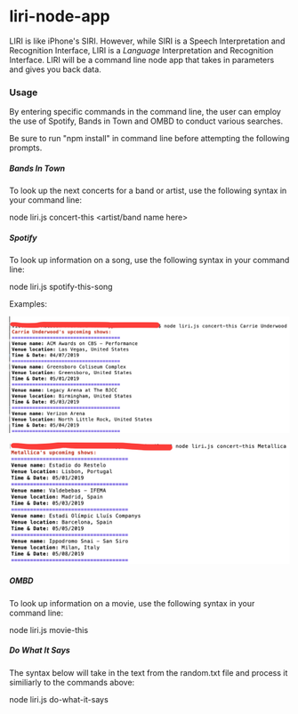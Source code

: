 # liri-node-app
LIRI is like iPhone's SIRI. However, while SIRI is a Speech Interpretation and Recognition Interface, LIRI is a _Language_ Interpretation and Recognition Interface. LIRI will be a command line node app that takes in parameters and gives you back data.

### Usage
By entering specific commands in the command line, the user can employ the use of Spotify, Bands in Town and OMBD to conduct various searches.

Be sure to run "npm install" in command line before attempting the following prompts.

##### Bands In Town
To look up the next concerts for a band or artist, use the following syntax in your command line:

node liri.js concert-this <artist/band name here>


##### Spotify
To look up information on a song, use the following syntax in your command line:

node liri.js spotify-this-song <song name here>

Examples:

![artist_example](/assets/images/concert-this-1.png)

![band_example](/assets/images/concert-this-2.png)

##### OMBD
To look up information on a movie, use the following syntax in your command line:

node liri.js movie-this <movie name here>


##### Do What It Says
The syntax below will take in the text from the random.txt file and process it similiarly to the commands above:

node liri.js do-what-it-says






